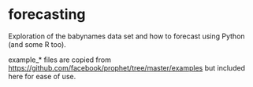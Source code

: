 # forecasting
Exploration of the babynames data set and how to forecast using Python (and some R too).

example_* files are copied from https://github.com/facebook/prophet/tree/master/examples but included here for ease of use.
